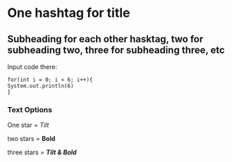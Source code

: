 # One hashtag for title
## Subheading for each other hasktag, two for subheading two, three for subheading three, etc

Input code there:

```
for(int i = 0; i < 6; i++){
System.out.println(6)
}
```

### Text Options

One star = *Tilt*

two stars = **Bold**

three stars = ***Tilt & Bold***
